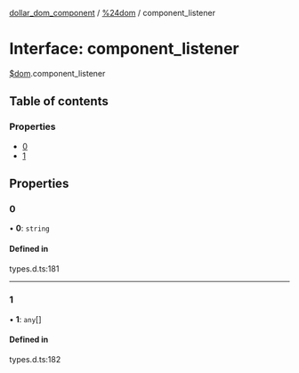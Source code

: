 [dollar_dom_component](../README.md) / [%24dom](../modules/_dom.md) / component_listener

# Interface: component\_listener

[$dom](../modules/_dom.md).component_listener

## Table of contents

### Properties

- [0](_dom.component_listener.md#0)
- [1](_dom.component_listener.md#1)

## Properties

### 0

• **0**: `string`

#### Defined in

types.d.ts:181

___

### 1

• **1**: `any`[]

#### Defined in

types.d.ts:182
